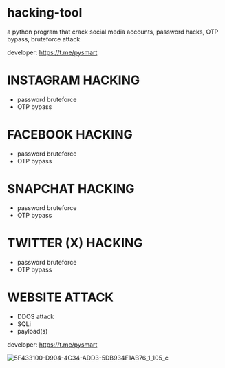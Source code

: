 # hacking-tool
a python program that crack social media accounts, password hacks, OTP bypass, bruteforce attack

developer: https://t.me/pysmart

# INSTAGRAM HACKING
- password bruteforce
- OTP bypass

# FACEBOOK HACKING
- password bruteforce
- OTP bypass

# SNAPCHAT HACKING
- password bruteforce
- OTP bypass

# TWITTER (X) HACKING
- password bruteforce
- OTP bypass

# WEBSITE ATTACK
- DDOS attack
- SQLi
- payload(s)


developer: https://t.me/pysmart

![5F433100-D904-4C34-ADD3-5DB934F1AB76_1_105_c](https://github.com/thegreydev/hacking-tool/assets/172133630/7afcb09f-b99b-496d-b07c-247d5755612a)
